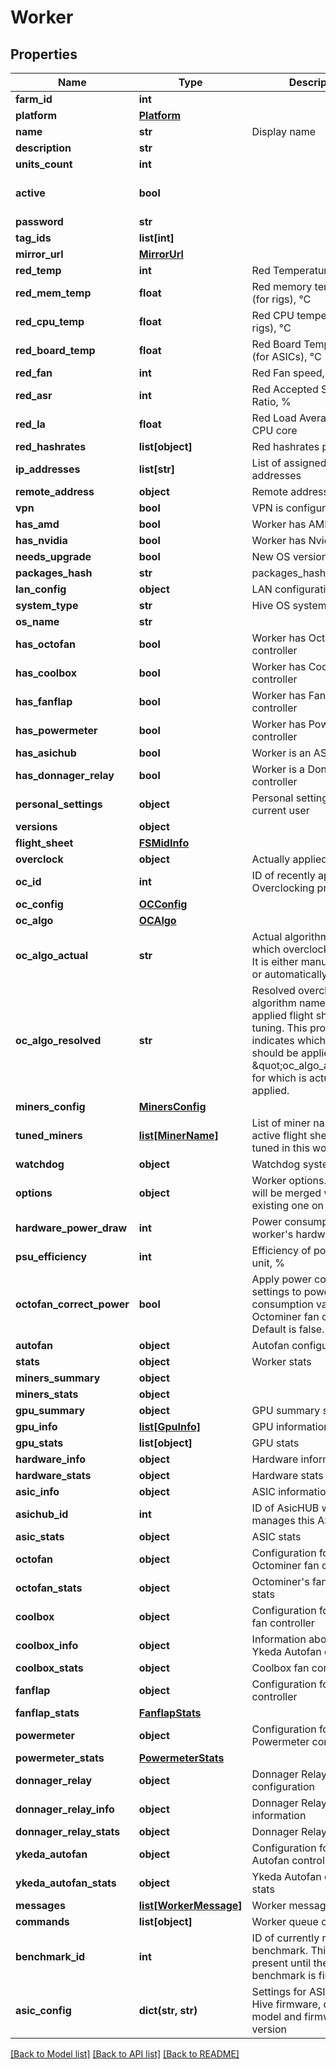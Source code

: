 # Worker

## Properties
Name | Type | Description | Notes
------------ | ------------- | ------------- | -------------
**farm_id** | **int** |  | [optional] 
**platform** | [**Platform**](Platform.md) |  | [optional] 
**name** | **str** | Display name | [optional] 
**description** | **str** |  | [optional] 
**units_count** | **int** |  | [optional] 
**active** | **bool** |  | [optional] [default to True]
**password** | **str** |  | [optional] 
**tag_ids** | **list[int]** |  | [optional] 
**mirror_url** | [**MirrorUrl**](MirrorUrl.md) |  | [optional] 
**red_temp** | **int** | Red Temperature, °C | [optional] 
**red_mem_temp** | **float** | Red memory temperature (for rigs), °C | [optional] 
**red_cpu_temp** | **float** | Red CPU temperature (for rigs), °C | [optional] 
**red_board_temp** | **float** | Red Board Temperature (for ASICs), °C | [optional] 
**red_fan** | **int** | Red Fan speed, % | [optional] 
**red_asr** | **int** | Red Accepted Shares Ratio, % | [optional] 
**red_la** | **float** | Red Load Average per one CPU core | [optional] 
**red_hashrates** | **list[object]** | Red hashrates per algo | [optional] 
**ip_addresses** | **list[str]** | List of assigned ip addresses | [optional] 
**remote_address** | **object** | Remote address info | [optional] 
**vpn** | **bool** | VPN is configured | [optional] 
**has_amd** | **bool** | Worker has AMD GPUs | [optional] 
**has_nvidia** | **bool** | Worker has Nvidia GPUs | [optional] 
**needs_upgrade** | **bool** | New OS version is available | [optional] 
**packages_hash** | **str** | packages_hash | [optional] 
**lan_config** | **object** | LAN configuration | [optional] 
**system_type** | **str** | Hive OS system type | [optional] 
**os_name** | **str** |  | [optional] 
**has_octofan** | **bool** | Worker has Octominer fan controller | [optional] 
**has_coolbox** | **bool** | Worker has Coolbox fan controller | [optional] 
**has_fanflap** | **bool** | Worker has FanFlap controller | [optional] 
**has_powermeter** | **bool** | Worker has Powermeter controller | [optional] 
**has_asichub** | **bool** | Worker is an ASIC Hub | [optional] 
**has_donnager_relay** | **bool** | Worker is a Donnager Relay controller | [optional] 
**personal_settings** | **object** | Personal settings for current user | [optional] 
**versions** | **object** |  | [optional] 
**flight_sheet** | [**FSMidInfo**](FSMidInfo.md) |  | [optional] 
**overclock** | **object** | Actually applied overclock | [optional] 
**oc_id** | **int** | ID of recently applied Overclocking profile | [optional] 
**oc_config** | [**OCConfig**](OCConfig.md) |  | [optional] 
**oc_algo** | [**OCAlgo**](OCAlgo.md) |  | [optional] 
**oc_algo_actual** | **str** | Actual algorithm name for which overclock is applied. It is either manually defined or automatically resolved.  | [optional] 
**oc_algo_resolved** | **str** | Resolved overclock algorithm name based on applied flight sheet and tuning. This property just indicates which overclock should be applied. See \&quot;oc_algo_actual\&quot; for which is actually applied.  | [optional] 
**miners_config** | [**MinersConfig**](MinersConfig.md) |  | [optional] 
**tuned_miners** | [**list[MinerName]**](MinerName.md) | List of miner names from active flight sheet that are tuned in this worker. | [optional] 
**watchdog** | **object** | Watchdog system | [optional] 
**options** | **object** | Worker options. This object will be merged with existing one on update.  | [optional] 
**hardware_power_draw** | **int** | Power consumption of worker&#39;s hardware, watts | [optional] 
**psu_efficiency** | **int** | Efficiency of power supply unit, % | [optional] 
**octofan_correct_power** | **bool** | Apply power correction settings to power consumption value from Octominer fan controller. Default is false. | [optional] 
**autofan** | **object** | Autofan configuration | [optional] 
**stats** | **object** | Worker stats | [optional] 
**miners_summary** | **object** |  | [optional] 
**miners_stats** | **object** |  | [optional] 
**gpu_summary** | **object** | GPU summary stats | [optional] 
**gpu_info** | [**list[GpuInfo]**](GpuInfo.md) | GPU information | [optional] 
**gpu_stats** | **list[object]** | GPU stats | [optional] 
**hardware_info** | **object** | Hardware information | [optional] 
**hardware_stats** | **object** | Hardware stats | [optional] 
**asic_info** | **object** | ASIC information | [optional] 
**asichub_id** | **int** | ID of AsicHUB which manages this ASIC | [optional] 
**asic_stats** | **object** | ASIC stats | [optional] 
**octofan** | **object** | Configuration for Octominer fan controller | [optional] 
**octofan_stats** | **object** | Octominer&#39;s fan controller stats | [optional] 
**coolbox** | **object** | Configuration for Coolbox fan controller | [optional] 
**coolbox_info** | **object** | Information about installed Ykeda Autofan controller | [optional] 
**coolbox_stats** | **object** | Coolbox fan controller stats | [optional] 
**fanflap** | **object** | Configuration for FanFlap controller | [optional] 
**fanflap_stats** | [**FanflapStats**](FanflapStats.md) |  | [optional] 
**powermeter** | **object** | Configuration for Powermeter controller | [optional] 
**powermeter_stats** | [**PowermeterStats**](PowermeterStats.md) |  | [optional] 
**donnager_relay** | **object** | Donnager Relay configuration | [optional] 
**donnager_relay_info** | **object** | Donnager Relay information | [optional] 
**donnager_relay_stats** | **object** | Donnager Relay stats | [optional] 
**ykeda_autofan** | **object** | Configuration for Ykeda Autofan controller | [optional] 
**ykeda_autofan_stats** | **object** | Ykeda Autofan controller stats | [optional] 
**messages** | [**list[WorkerMessage]**](WorkerMessage.md) | Worker messages | [optional] 
**commands** | **list[object]** | Worker queue commands | [optional] 
**benchmark_id** | **int** | ID of currently running benchmark. This field is present until the benchmark is finished. | [optional] 
**asic_config** | **dict(str, str)** | Settings for ASICs with Hive firmware, depends on model and firmware version | [optional] 

[[Back to Model list]](../README.md#documentation-for-models) [[Back to API list]](../README.md#documentation-for-api-endpoints) [[Back to README]](../README.md)



